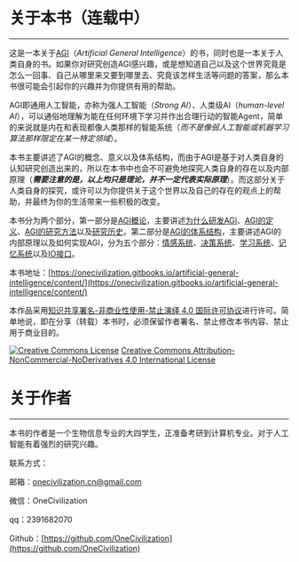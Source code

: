 # 关于本书（连载中）

---

这是一本关于[AGI](https://en.wikipedia.org/wiki/Artificial_general_intelligence)（_Artificial General Intelligence_）的书，同时也是一本关于人类自身的书。如果你对研究创造AGI感兴趣，或是想知道自己以及这个世界究竟是怎么一回事、自己从哪里来又要到哪里去、究竟该怎样生活等问题的答案，那么本书很可能会引起你的兴趣并为你提供有用的帮助。

AGI即通用人工智能，亦称为强人工智能（_Strong AI_）、人类级AI（_human-level AI_），可以通俗地理解为能在任何环境下学习并作出合理行动的智能Agent，简单的来说就是内在和表现都像人类那样的智能系统（_而不是像弱人工智能或机器学习算法那样限定在某一特定领域_）。

本书主要讲述了AGI的概念、意义以及体系结构，而由于AGI是基于对人类自身的认知研究创造出来的，所以在本书中也会不可避免地探究人类自身的存在以及内部原理（_**需要注意的是，以上均只是理论，并不一定代表实际原理**_）。而这部分关于人类自身的探究，或许可以为你提供关于这个世界以及自己的存在的观点上的帮助，并最终为你的生活带来一些积极的改变。

本书分为两个部分，第一部分是[AGI概论](/agigai-lun/wei-shi-yao-yan-fa-agi.md)，主要讲述[为什么研发AGI](/agigai-lun/wei-shi-yao-yan-fa-agi.md)、[AGI的定义](/agigai-lun/agide-ding-yi.md)、[AGI的研究方法](/agigai-lun/yan-jiu-agi-de-shou-duan.md)以及[研究历史](/agigai-lun/agide-yan-jiu-li-shi.md)。第二部分是[AGI的体系结构](/agide-ti-xi-jie-gou/agide-ti-xi-jie-gou-ji-qi-xiang-hu-guan-xi.md)，主要讲述AGI的内部原理以及如何实现AGI，分为五个部分：[情感系统](/agide-ti-xi-jie-gou/qing-gan-xi-tong.md)、[决策系统](/agide-ti-xi-jie-gou/jue-ce-xi-tong.md)、[学习系统](/agide-ti-xi-jie-gou/xue-xi-xi-tong.md)、[记忆系统](/agide-ti-xi-jie-gou/ji-yi-xi-tong.md)以及[IO接口](/agide-ti-xi-jie-gou/iojie-kou.md)。



本书地址：[https://onecivilization.gitbooks.io/artificial-general-intelligence/content/](https://onecivilization.gitbooks.io/artificial-general-intelligence/content/)



本作品采用[知识共享署名-非商业性使用-禁止演绎 4.0 国际许可协议](https://creativecommons.org/licenses/by-nc-nd/4.0/deed.zh)进行许可。简单地说，即在分享（转载）本书时，必须保留作者署名、禁止修改本书内容、禁止用于商业目的。

[![](https://i.creativecommons.org/l/by-nc-nd/4.0/88x31.png "Creative Commons License")](https://creativecommons.org/licenses/by-nc-nd/4.0/)    [Creative Commons Attribution-NonCommercial-NoDerivatives 4.0 International License](https://creativecommons.org/licenses/by-nc-nd/4.0/)



# 关于作者

---

本书的作者是一个生物信息专业的大四学生，正准备考研到计算机专业。对于人工智能有着强烈的研究兴趣。

联系方式：

邮箱：onecivilization.cn@gmail.com

微信：OneCivilization

qq：2391682070

Github：[https://github.com/OneCivilization](https://github.com/OneCivilization)

